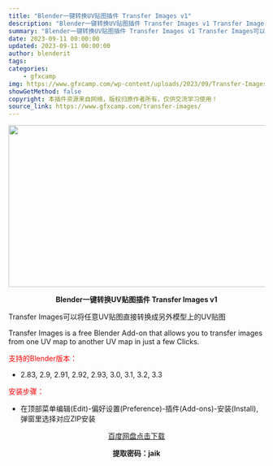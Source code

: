 ```yaml
---
title: "Blender一键转换UV贴图插件 Transfer Images v1"
description: "Blender一键转换UV贴图插件 Transfer Images v1 Transfer Images可以将任意UV贴图直接转换成另外模型上的UV贴图 Transfer Images is a fr..."
summary: "Blender一键转换UV贴图插件 Transfer Images v1 Transfer Images可以将任意UV贴图直接转换成另外模型上的UV贴图 Transfer Images is a fr..."
date: 2023-09-11 00:00:00
updated: 2023-09-11 00:00:00
author: blenderit
tags: 
categories:
    - gfxcamp
img: https://www.gfxcamp.com/wp-content/uploads/2023/09/Transfer-Images-v1.jpg
showGetMethod: false
copyright: 本插件资源来自网络，版权归原作者所有，仅供交流学习使用！
source_link: https://www.gfxcamp.com/transfer-images/
---
```

<div><p><img decoding="async" class="aligncenter size-full wp-image-114979" src="https://www.gfxcamp.com/wp-content/uploads/2023/09/Transfer-Images-v1.jpg" data-src="https://www.gfxcamp.com/wp-content/uploads/2023/09/Transfer-Images-v1.jpg" alt="" width="640" height="319" data-srcset="https://www.gfxcamp.com/wp-content/uploads/2023/09/Transfer-Images-v1.jpg 640w, https://www.gfxcamp.com/wp-content/uploads/2023/09/Transfer-Images-v1-150x75.jpg 150w" data-sizes="(max-width: 640px) 100vw, 640px"></p><p style="text-align: center;"><strong>Blender一键转换UV贴图插件 Transfer Images v1</strong></p><p>Transfer Images可以将任意UV贴图直接转换成另外模型上的UV贴图</p><p>Transfer Images is a free Blender Add-on that allows you to transfer images from one UV map to another UV map in just a few Clicks.</p><p style="text-align: left;"><span style="color: #ff0000;">支持的Blender版本：</span></p><ul>
<li style="text-align: left;">2.83, 2.9, 2.91, 2.92, 2.93, 3.0, 3.1, 3.2, 3.3</li>
</ul><p style="text-align: left;"><span style="color: #ff0000;">安装步骤：</span></p><ul>
<li>在顶部菜单编辑(Edit)-偏好设置(Preference)-插件(Add-ons)-安装(Install),弹窗里选择对应ZIP安装</li>
</ul><p style="text-align: center;"><a class="maxbutton-3 maxbutton maxbutton-baidu" target="_blank" rel="noopener" href="https://pan.baidu.com/s/1TTxuydQY-Zb5YrbhQEhhog?pwd=jaik"><span class="mb-text">百度网盘点击下载</span></a></p><p style="text-align: center;"><strong>提取密码：jaik</strong></p></div>